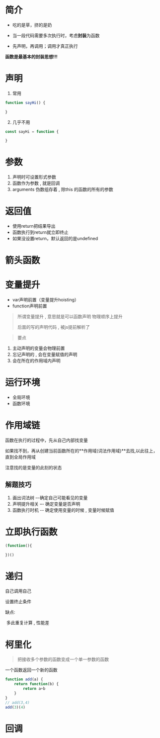 # 简介

- 吃的是草，挤的是奶
- 当一段代码需要多次执行时，考虑**封装**为函数

- 先声明，再调用；调用才真正执行

**函数是最基本的封装思想!!!**



# 声明

1. 常用

```js
function sayHi() {
    
}
```

2. 几乎不用

```js
const sayHi = function {
    
}
```





# 参数

1. 声明时可设置形式参数
2. 函数作为参数 , 就是回调
3. arguments 伪数组存着 , 除this 的函数的所有的参数



# 返回值

- 使用return把结果导出
- 函数执行到return就立即终止
- 如果没设置return，默认返回的是undefined



# 箭头函数





# 变量提升

- var声明前置（变量提升hoisting）
- function声明前置

> 所谓变量提升 , 意思就是可以函数声明 物理顺序上提升
>
> 后面的写的声明代码 , 被js提前解析了



> 要点

1. 主动声明的变量会物理前置
2. 忘记声明的 , 会在变量赋值的声明
3. 会在所在的作用域内声明



# 运行环境

- 全局环境
- 函数环境



# 作用域链

函数在执行的过程中，先从自己内部找变量

如果找不到，再从创建当前函数所在的**作用域(词法作用域)**去找,以此往上，直到全局作用域

注意找的是变量的此刻的状态

## 解题技巧

1. 画出词法树    –-确定自己可能看见的变量
2. 声明提升相关  –- 确定变量是否声明 
3. 函数执行时机  -- 确定使用变量的时候 , 变量时候赋值







# 立即执行函数

```js
(function(){
    
})()
```





# 递归

自己调用自己

设置终止条件



缺点:

​	多此重复计算 , 性能差



# 柯里化

> 把接收多个参数的函数变成一个单一参数的函数



一个函数返回一个新的函数

```js
function add(a) {
    return function(b) {
    	return a+b
    }
}
// add(3,4)
add(3)(4)
```





# 回调

